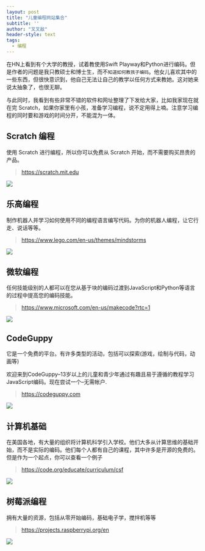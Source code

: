 ```yaml
---
layout: post
title: "儿童编程网站集合"
subtitle: ''
author: "叉叉敌"
header-style: text
tags:
  - 编程
---
```



在HN上看到有个大学的教授，试着教使用Swift Playway和Python进行编码。但是作者的问题是我只教硕士和博士生，而不`知道如何教孩子编码`。他女儿喜欢其中的一些东西，但很快意识到，他自己无法让自己的教学以任何方式来教她。这对她来说太抽象了，也很无聊。

与此同时，我看到有些非常不错的软件和网址整理了下发给大家，比如我家现在就在完 Scratch，如果你家里有小孩，准备学习编程，说不定用得上喃。注意学习编程的同时要和游戏的时间分开，不能混为一体。


## Scratch 编程
使用 Scratch 进行编程，所以你可以免费从 Scratch 开始，而不需要购买昂贵的产品。

>https://scratch.mit.edu

![](https://gitee.com/chasays/mdPic/raw/master/uPic/pjDUl0.png)


## 乐高编程
 制作机器人并学习如何使用不同的编程语言编写代码。为你的机器人编程，让它行走、说话等等。

>https://www.lego.com/en-us/themes/mindstorms

![](https://gitee.com/chasays/mdPic/raw/master/uPic/TfV0JJ.png)



## 微软编程

任何技能级别的人都可以在您从基于块的编码过渡到JavaScript和Python等语言的过程中提高您的编码技能。

>https://www.microsoft.com/en-us/makecode?rtc=1

![](https://gitee.com/chasays/mdPic/raw/master/uPic/yjn89i.png)


## CodeGuppy
它是一个免费的平台。有许多类型的活动，包括可以探索(游戏，绘制与代码，动画等)

欢迎来到CodeGuppy–13岁以上的儿童和青少年通过有趣且易于遵循的教程学习JavaScript编码。现在尝试一个–无需帐户.

>https://codeguppy.com

![](https://gitee.com/chasays/mdPic/raw/master/uPic/igaLoZ.png)



## 计算机基础

在美国各地，有大量的组织将计算机科学引入学校。他们大多从计算思维的基础开始，而不是实际的编码。他们每个人都有自己的课程，其中许多是开源的免费的。 但是作为一个起点，你可以查看一个例子

>https://code.org/educate/curriculum/csf

![](https://gitee.com/chasays/mdPic/raw/master/uPic/zuj0ZG.png)


## 树莓派编程

拥有大量的资源，包括从零开始编码，基础电子学，搅拌机等等
>https://projects.raspberrypi.org/en

![](https://gitee.com/chasays/mdPic/raw/master/uPic/MPuQcu.png)